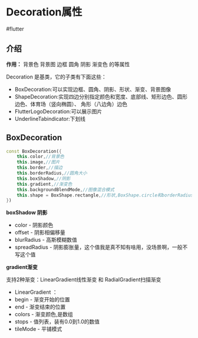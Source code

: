 # Decoration属性
#flutter 

## 介绍

**作用：** 背景色 背景图 边框 圆角 阴影 渐变色 的等属性

Decoration 是基类，它的子类有下面这些：
-   BoxDecoration:可以实现边框、圆角、阴影、形状、渐变、背景图像
-   ShapeDecoration:实现四边分别指定颜色和宽度、底部线、矩形边色、圆形边色、体育场（竖向椭圆）、 角形（八边角）边色
-   FlutterLogoDecoration:可以展示图片
-   UnderlineTabindicator:下划线

## BoxDecoration
```dart
const BoxDecoration({
	this.color,//背景色
	this.image,//图片
	this.border,//描边
	this.borderRadius,//圆角大小
	this.boxShadow,//阴影
	this.gradient,//渐变色
	this.backgroundBlendMode,//图像混合模式
	this.shape = BoxShape.rectangle,//形状,BoxShape.circle和borderRadius不能同时使用
})
```
**boxShadow 阴影**

-   color - 阴影颜色
-   offset - 阴影相偏移量
-   blurRadius - 高斯模糊数值
-   spreadRadius - 阴影膨胀量，这个值我是真不知有啥用，没场景啊，一般不写这个值

**gradient渐变**

支持2种渐变：LinearGradient线性渐变 和 RadialGradient扫描渐变

-   LinearGradient ：
-   begin - 渐变开始的位置
-   end - 渐变结束的位置
-   colors - 渐变颜色,是数组
-   stops - 值列表，装有0.0到1.0的数值
-   tileMode - 平铺模式